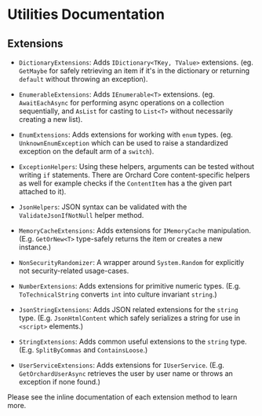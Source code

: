 # Utilities Documentation


## Extensions

- `DictionaryExtensions`: Adds `IDictionary<TKey, TValue>` extensions. (eg. `GetMaybe` for safely retrieving an item if it's in the dictionary or returning `default` without throwing an exception).
- `EnumerableExtensions`: Adds `IEnumerable<T>` extensions. (eg. `AwaitEachAsync` for performing async operations on a collection sequentially, and `AsList` for casting to `List<T>` without necessarily creating a new list).
- `EnumExtensions`: Adds extensions for working with `enum` types. (eg. `UnknownEnumException` which can be used to raise a standardized exception on the default arm of a `switch`).
- `ExceptionHelpers`: Using these helpers, arguments can be tested without writing `if` statements. There are Orchard Core content-specific helpers as well for example checks if the `ContentItem` has a the given part attached to it).
- `JsonHelpers`: JSON syntax can be validated with the `ValidateJsonIfNotNull` helper method.
- `MemoryCacheExtensions`: Adds extensions for `IMemoryCache` manipulation. (E.g. `GetOrNew<T>` type-safely returns the item or creates a new instance.)
- `NonSecurityRandomizer`: A wrapper around `System.Random` for explicitly not security-related usage-cases.
- `NumberExtensions`: Adds extensions for primitive numeric types. (E.g. `ToTechnicalString` converts `int` into culture invariant `string`.)

- `JsonStringExtensions`: Adds JSON related extensions for the `string` type. (E.g. `JsonHtmlContent` which safely serializes a string for use in `<script>` elements.)
- `StringExtensions`: Adds common useful extensions to the `string` type. (E.g. `SplitByCommas` and `ContainsLoose`.) 
- `UserServiceExtensions`: Adds extensions for `IUserService`. (E.g. `GetOrchardUserAsync` retrieves the user by user name or throws an exception if none found.)

Please see the inline documentation of each extension method to learn more.
